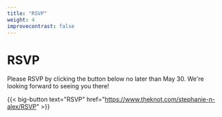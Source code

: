 ```yaml
---
title: "RSVP"
weight: 4
improvecontrast: false
---
```


# RSVP

Please RSVP by clicking the button below no later than May 30. We're looking forward to seeing you there!

{{< big-button text="RSVP" href="https://www.theknot.com/stephanie-n-alex/RSVP" >}}
